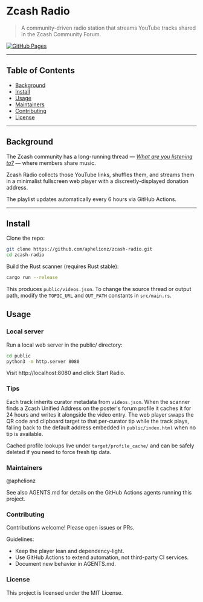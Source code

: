 # Zcash Radio

> A community-driven radio station that streams YouTube tracks shared in the Zcash Community Forum.

[![GitHub Pages](https://img.shields.io/badge/view-live_site-brightgreen)](https://aphelionz.github.io/zcash-radio)

---

## Table of Contents

- [Background](#background)
- [Install](#install)
- [Usage](#usage)
- [Maintainers](#maintainers)
- [Contributing](#contributing)
- [License](#license)

---

## Background

The Zcash community has a long-running thread — [*What are you listening to?*](https://forum.zcashcommunity.com/t/what-are-you-listening-to/20456) — where members share music.  

Zcash Radio collects those YouTube links, shuffles them, and streams them in a minimalist fullscreen web player with a discreetly-displayed donation address.

The playlist updates automatically every 6 hours via GitHub Actions.

---

## Install

Clone the repo:

```sh
git clone https://github.com/aphelionz/zcash-radio.git
cd zcash-radio
```

Build the Rust scanner (requires Rust stable):

```sh
cargo run --release
```

This produces `public/videos.json`.
To change the source thread or output path, modify the `TOPIC_URL` and
`OUT_PATH` constants in `src/main.rs`.

## Usage

### Local server

Run a local web server in the public/ directory:

```bash
cd public
python3 -m http.server 8080
```

Visit http://localhost:8080 and click Start Radio.

### Tips

Each track inherits curator metadata from `videos.json`. When the scanner finds a Zcash Unified Address on the poster's forum profile it caches it for 24 hours and writes it alongside the video entry. The web player swaps the QR code and clipboard target to that per-curator tip while the track plays, falling back to the default address embedded in `public/index.html` when no tip is available.

Cached profile lookups live under `target/profile_cache/` and can be safely deleted if you need to force fresh tip data.

### Maintainers

@aphelionz

See also AGENTS.md for details on the GitHub Actions agents running this project.

### Contributing

Contributions welcome! Please open issues or PRs.

Guidelines:

* Keep the player lean and dependency-light.
* Use GitHub Actions to extend automation, not third-party CI services.
* Document new behavior in AGENTS.md.

### License

This project is licensed under the MIT License.

